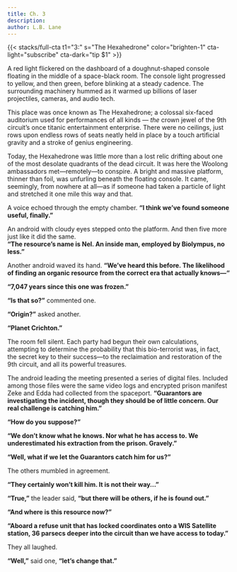 ```yaml
---
title: Ch. 3
description:
author: L.B. Lane
---
```


{{< stacks/full-cta t1="3:" s="The Hexahedrone" color="brighten-1" cta-light="subscribe" cta-dark="tip $1" >}}


A red light flickered on the dashboard of a doughnut-shaped  console floating in the middle of a space-black room. The console light progressed to yellow, and then green, before blinking at a steady cadence. The surrounding machinery hummed as it warmed up billions of laser projectiles, cameras, and audio tech. 

This place was once known as The Hexahedrone;  a colossal six-faced auditorium used for performances of all kinds — *the* crown jewel of the 9th circuit’s once titanic entertainment enterprise. There were no ceilings, just rows upon endless rows of seats neatly held in place by a touch artificial gravity and a stroke of genius engineering.  

Today, the Hexahedrone was little more than a lost relic drifting about one of the most desolate quadrants of the dead circuit. It was here the Woolong ambassadors met—remotely—to conspire.
A bright and massive platform, thinner than foil, was unfurling beneath the floating console. It came, seemingly, from nowhere at all—as if someone had taken a particle of light and stretched it one mile this way and that. 

A voice echoed through the empty chamber. **“I think we’ve found someone useful, finally.”**

 An android with cloudy eyes stepped onto the platform. And then five more just like it did the same.  
**“The resource’s name is Nel. An inside man, employed by Biolympus, no less.”**

Another android waved its hand. **“We’ve heard this before. The likelihood of finding an organic resource from the correct era that actually knows—“**

**“7,047 years since this one was frozen.”**

**“Is that so?”** commented one.

**“Origin?”** asked another.

**“Planet Crichton.”**

The room fell silent. Each party had begun their own calculations, attempting to determine the probability that this bio-terrorist was, in fact, the secret key to their success—to the reclaimation and restoration of the 9th circuit, and all its powerful treasures. 

The android leading the meeting presented a series of digital files. Included among those files were the same video logs and encrypted prison manifest Zeke and Edda had collected from the spaceport. 
**“Guarantors are investigating the incident, though they should be of little concern. Our real challenge is catching him.”**

**“How do you suppose?”**

**“We don’t know what he knows. Nor what he has access to. We underestimated his extraction from the prison. Gravely.”**

**“Well, what if we let the Guarantors catch him for us?”**

The others mumbled in agreement. 

**“They certainly won’t kill him. It is not their way…”**

**“True,”** the leader said, **“but there will be others, if he is found out.”**

**“And where is this resource now?”**

**“Aboard a refuse unit that has locked coordinates onto a WIS Satellite station, 36 parsecs deeper into the circuit than we have access to today.”**

They all laughed. 

**“Well,”** said one,  **“let’s change that.”**
